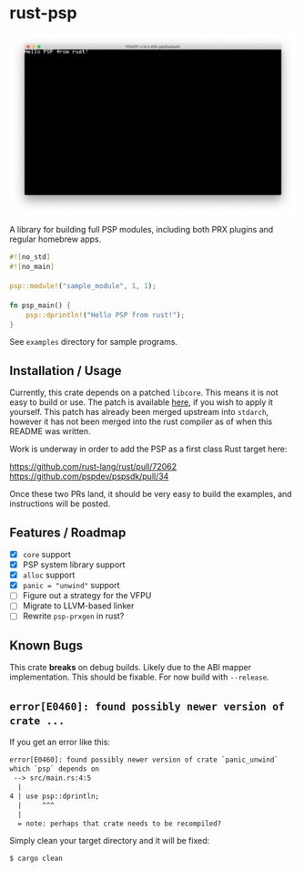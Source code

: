 # rust-psp

![PPSSPP Screenshot](ppsspp-hello-world.png)

A library for building full PSP modules, including both PRX plugins and regular
homebrew apps.

```rust
#![no_std]
#![no_main]

psp::module!("sample_module", 1, 1);

fn psp_main() {
    psp::dprintln!("Hello PSP from rust!");
}
```

See `examples` directory for sample programs.

## Installation / Usage

Currently, this crate depends on a patched `libcore`. This means it is not
easy to build or use. The patch is available [here], if you wish to apply it
yourself. This patch has already been merged upstream into `stdarch`, however it
has not been merged into the rust compiler as of when this README was written.

Work is underway in order to add the PSP as a first class Rust target here:

https://github.com/rust-lang/rust/pull/72062
https://github.com/pspdev/pspsdk/pull/34

Once these two PRs land, it should be very easy to build the examples, and
instructions will be posted.

[here]: https://github.com/rust-lang/stdarch/pull/854/files

## Features / Roadmap

- [x] `core` support
- [x] PSP system library support
- [x] `alloc` support
- [x] `panic = "unwind"` support
- [ ] Figure out a strategy for the VFPU
- [ ] Migrate to LLVM-based linker
- [ ] Rewrite `psp-prxgen` in rust?

## Known Bugs

This crate **breaks** on debug builds. Likely due to the ABI mapper
implementation. This should be fixable. For now build with `--release`.

## `error[E0460]: found possibly newer version of crate ...`

If you get an error like this:

```
error[E0460]: found possibly newer version of crate `panic_unwind` which `psp` depends on
 --> src/main.rs:4:5
  |
4 | use psp::dprintln;
  |     ^^^
  |
  = note: perhaps that crate needs to be recompiled?
```

Simply clean your target directory and it will be fixed:

```sh
$ cargo clean
```
